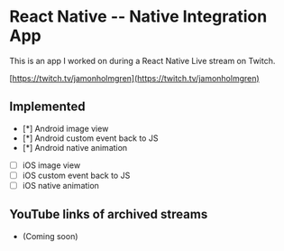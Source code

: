# React Native -- Native Integration App

This is an app I worked on during a React Native Live stream on Twitch.

[https://twitch.tv/jamonholmgren](https://twitch.tv/jamonholmgren)

## Implemented

* [*] Android image view
* [*] Android custom event back to JS
* [*] Android native animation
* [ ] iOS image view
* [ ] iOS custom event back to JS
* [ ] iOS native animation

## YouTube links of archived streams

- (Coming soon)
